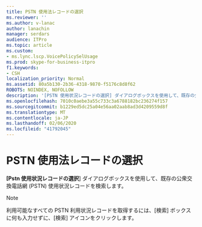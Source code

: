 ```yaml
---
title: PSTN 使用法レコードの選択
ms.reviewer: ''
ms.author: v-lanac
author: lanachin
manager: serdars
audience: ITPro
ms.topic: article
ms.custom:
- ms.lync.lscp.VoicePolicySelUsage
ms.prod: skype-for-business-itpro
f1.keywords:
- CSH
localization_priority: Normal
ms.assetid: 80a5b130-2b36-4318-9870-f5176c8d8f62
ROBOTS: NOINDEX, NOFOLLOW
description: '[PSTN 使用状況レコードの選択] ダイアログボックスを使用して、既存の公衆交換電話網 (PSTN) 使用状況レコードを検索します。'
ms.openlocfilehash: 7010c0aebe3a55c733c3a6788182bc236274f157
ms.sourcegitcommit: b1229ed5dc25a04e56aa02aab8ad3d4209559d8f
ms.translationtype: MT
ms.contentlocale: ja-JP
ms.lasthandoff: 02/06/2020
ms.locfileid: "41792045"
---
```

# <a name="select-pstn-usage-record"></a>PSTN 使用法レコードの選択
 
**[Pstn 使用状況レコードの選択**] ダイアログボックスを使用して、既存の公衆交換電話網 (PSTN) 使用状況レコードを検索します。
  
> [!NOTE]
> 利用可能なすべての PSTN 利用状況レコードを取得するには、[検索] ボックスに何も入力せずに、[検索] アイコンをクリックします。 
  
 
  

